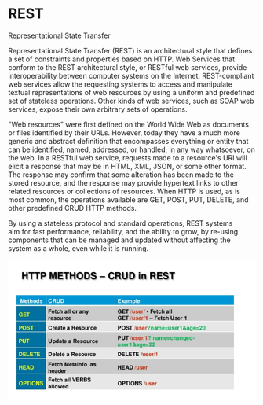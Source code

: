 # REST


Representational State Transfer

Representational State Transfer (REST) is an architectural style that
defines a set of constraints and properties based on HTTP. Web Services
that conform to the REST architectural style, or RESTful web services,
provide interoperability between computer systems on the Internet.
REST-compliant web services allow the requesting systems to access and
manipulate textual representations of web resources by using a uniform
and predefined set of stateless operations. Other kinds of web services,
such as SOAP web services, expose their own arbitrary sets of
operations.

"Web resources" were first defined on the World Wide Web as documents or
files identified by their URLs. However, today they have a much more
generic and abstract definition that encompasses everything or entity
that can be identified, named, addressed, or handled, in any way
whatsoever, on the web. In a RESTful web service, requests made to a
resource's URI will elicit a response that may be in HTML, XML, JSON, or
some other format. The response may confirm that some alteration has
been made to the stored resource, and the response may provide hypertext
links to other related resources or collections of resources. When HTTP
is used, as is most common, the operations available are GET, POST, PUT,
DELETE, and other predefined CRUD HTTP methods.

By using a stateless protocol and standard operations, REST systems
aim for fast performance, reliability, and the ability to grow, by
re-using components that can be managed and updated without affecting
the system as a whole, even while it is running.

![](./images/15008877.png?width=480)

